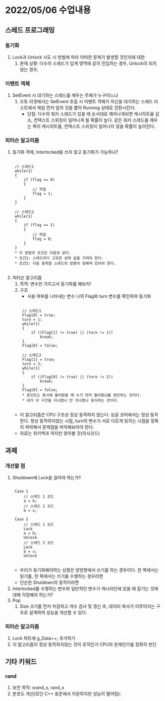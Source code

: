 # 2022/05/06 수업내용
## 스레드 프로그래밍
### 동기화
1. Lock과 Unlock 시도 시 방법에 따라 어떠한 문제가 발생할 것인지에 대한 
    1) 문제 상황: 다수의 스레드가 임계 영역에 같이 진입하는 경우, Unlock이 되지 않는 경우, 

### 이벤트 객체
1. SetEvent 시 대기하는 스레드를 깨우는 주체가 누구이느냐
    1) 오토 리셋에서는 SetEvent 호출 시 이벤트 객체가 자신을 대기하는 스레드 리스트에서 제일 먼저 앞의 것을 뽑아 Running 상태로 전환시킨다.
        * 단점: 다수의 워커 스레드가 있을 때 순서대로 깨어나게되면 캐시히트율 감소, 컨텍스트 스위칭이 일어나게 될 확률이 높다. 같은 워커 스레드를 깨우는 쪽이 캐시히트율, 컨텍스트 스위칭이 일어나지 않을 확률이 높아진다.

### 피터슨 알고리즘
1. 동기화 객체, Interlocked을 쓰지 않고 동기화가 가능하냐?
    <pre><code>
    // 스레드1
    while(1)
    {
        if (flag == 0)
        {
            // 작업
            flag = 1;
        }
    }
    
    // 스레드2
    while(1)
    {
        if (flag == 1)
        {
            // 작업
            flag = 0;
        }
    }
    * 이 방법의 조건은 다음과 같다.
    * 조건1: 스레드마다 고유한 상태 값을 가져야 한다.
    * 조건2: 다음 동작할 스레드의 방향이 정해져 있어야 한다.
    </code></pre>
2. 피터슨 알고리즘
    1) 목적: 변수만 가지고서 동기화를 해보자!
    2) 구조
        * 사용 여부를 나타내는 변수 나의 Flag와 turn 변수를 확인하여 동기화
        <pre><code>
        // 스레드1        
        Flag[0] = true;
        turn = 1;
        while(1)
        {
            if ((Flag[1] != true) || (turn != 1))
                break;
        }
        Flag[0] = false;

        // 스레드2        
        Flag[1] = true;
        turn = 2;
        while(1)
        {
            if ((Flag[0] != true) || (turn != 2))
                break;
        }
        Flag[0] = false;
        * 포인트는 동시에 들어왔을 때 누가 먼저 들어왔냐를 판단하는 것이다.
        * 내가 이 구간을 지나쳤나 안 지나쳤나 표식하는 것이다.
        </code></pre>
    * 이 알고리즘은 CPU 구조상 정상 동작하지 않는다. 싱글 코어에서는 정상 동작한다. 정상 동작하지않는 시점, turn의 변수가 서로 다르게 읽히는 시점을 정확히 파악해서 문제점을 파악해보아야 한다.
    * 자료는 위키백과 까지만 찾아볼 것(의사코드)

## 과제
### 개선할 점
1. Shutdown에 Lock을 걸어야 하는가?
    <pre><code>
    Case 1
        // 스레드 1 코드
        a = b;
        // 스레드 2 코드
        b = x;
    
    Case 2
        // 스레드 1 코드
        Lock
        a = b;
        Unlock
        // 스레드 2 코드
        Lock
        b = x;
        Unlock
    </code></pre>
    * 우리가 동기화해야하는 상황은 양방향에서 쓰기를 하는 경우이다. 한 쪽에서는 읽기를, 한 쪽에서는 쓰기를 수행하는 경우라면 
    * 단순한 Shutdown의 동작이라면 
3. Interlocked를 수행하는 변수와 일반적인 변수가 캐시라인에 있을 때 잠기는 것에 대해 걱정해야 하는가?
4. Pop
    1) Size 크기를 먼저 차감하고 개수 검사 및 갱신 후, 데이터 복사가 이루어지는 구조로 설계하여 성능을 개선할 수 있다.

### 피터슨 알고리즘
1. Lock 파트에 g_Data++; 추가하기
2. 이 알고리즘이 정상 동작하지않는 것이 로직인가 CPU의 문제인가를 정확히 판단    

## 기타 키워드
### rand
1. 보안 목적: srand_s, rand_s
2. 분포도 개선(모던 C++ 표준에서 지원하지만 성능이 떨어짐): 

